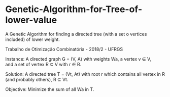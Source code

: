 # Genetic-Algorithm-for-Tree-of-lower-value
A Genetic Algorithm for finding a directed tree (with a set o vertices included) of lower weight.


Trabalho de Otimização Combinatória - 2018/2 - UFRGS


Instance:
A directed graph G = (V, A)  with weights Wa,  a vertex v ∈ V,  
and a set of vertex R ⊆ V with r ∈ R.

Solution:
A directed tree T = (Vt, At) with root r which contains all vertex
in R (and probably others), R ⊆ Vt.

Objective:
Minimize the sum of all Wa in T.
